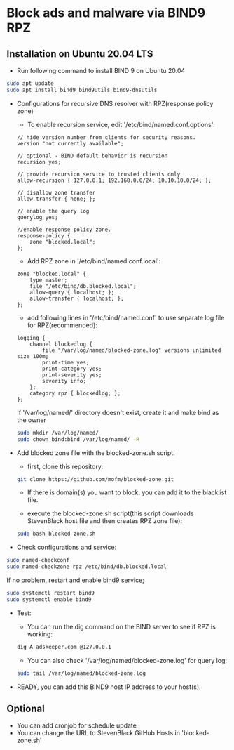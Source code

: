 # Block ads and malware via BIND9 RPZ

## Installation on Ubuntu 20.04 LTS

* Run following command to install BIND 9 on Ubuntu 20.04

```sh
sudo apt update
sudo apt install bind9 bind9utils bind9-dnsutils
```

* Configurations for recursive DNS resolver with RPZ(response policy zone)

	- To enable recursion service, edit '/etc/bind/named.conf.options':

	````
	// hide version number from clients for security reasons.
 	version "not currently available";

	// optional - BIND default behavior is recursion
 	recursion yes;

 	// provide recursion service to trusted clients only
	allow-recursion { 127.0.0.1; 192.168.0.0/24; 10.10.10.0/24; };

	// disallow zone transfer
	allow-transfer { none; };

	// enable the query log
	querylog yes;

	//enable response policy zone.
	response-policy {
		zone "blocked.local";
	};
	````

	- Add RPZ zone in '/etc/bind/named.conf.local':

	````
	zone "blocked.local" {
	    type master;
	    file "/etc/bind/db.blocked.local";
	    allow-query { localhost; };
	    allow-transfer { localhost; };
	};
	````

	- add following lines in '/etc/bind/named.conf' to use separate log file for RPZ(recommended):

	````
	logging {
	    channel blockedlog {
	        file "/var/log/named/blocked-zone.log" versions unlimited size 100m;
	        print-time yes;
	        print-category yes;
	        print-severity yes;
	        severity info;
	    };
	    category rpz { blockedlog; };
	};
	````

	If '/var/log/named/' directory doesn't exist, create it and make bind as the owner

	```sh
	sudo mkdir /var/log/named/
	sudo chown bind:bind /var/log/named/ -R
	```

* Add blocked zone file with the blocked-zone.sh script.

	- first, clone this repository:

	```sh
	git clone https://github.com/mofm/blocked-zone.git
	```

	- If there is domain(s) you want to block, you can add it to the blacklist file.

	- execute the blocked-zone.sh script(this script downloads StevenBlack host file and then creates RPZ zone file):

	```sh
	sudo bash blocked-zone.sh
	```

* Check configurations and service:

```sh
sudo named-checkconf
sudo named-checkzone rpz /etc/bind/db.blocked.local
```

If no problem, restart and enable bind9 service;

```sh
sudo systemctl restart bind9
sudo systemctl enable bind9
```

* Test:
	-  You can run the dig command on the BIND server to see if RPZ is working:

	```sh
	dig A adskeeper.com @127.0.0.1
	```

	- You can also check '/var/log/named/blocked-zone.log' for query log:

	```sh
	sudo tail /var/log/named/blocked-zone.log
	```

* READY, you can add this BIND9 host IP address to your host(s).

## Optional
- You can add cronjob for schedule update
- You can change the URL to StevenBlack GitHub Hosts in 'blocked-zone.sh'

